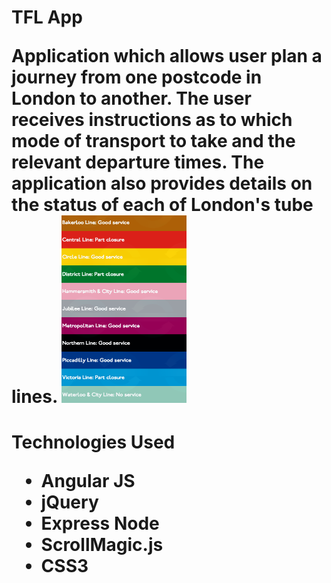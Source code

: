 <h1>TFL App

<p>Application which allows user plan a journey from one postcode in London to another. The user receives instructions as to which mode of transport to take and the relevant departure times. The application also provides details on the status of each of London's tube lines.

<img src="https://github.com/Pau1fitz/tfl_app/blob/master/tube.png" width="200" height="300"/>

<h1> Technologies Used
<p>
<ul>
<li>Angular JS
<li>jQuery
<li>Express Node
<li>ScrollMagic.js
<li>CSS3



